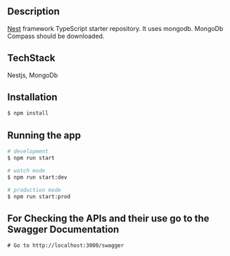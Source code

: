 
## Description

[Nest](https://github.com/nestjs/nest) framework TypeScript starter repository.
It uses mongodb. MongoDb Compass should be downloaded.

## TechStack

Nestjs, MongoDb

## Installation

```bash
$ npm install
```

## Running the app

```bash
# development
$ npm run start

# watch mode
$ npm run start:dev

# production mode
$ npm run start:prod
```

## For Checking the APIs and their use go to the Swagger Documentation 
```
# Go to http://localhost:3000/swagger
```
